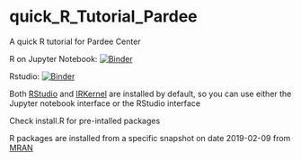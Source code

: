 # quick_R_Tutorial_Pardee
A quick R tutorial for Pardee Center

R on Jupyter Notebook:  [![Binder](https://mybinder.org/badge_logo.svg)](https://mybinder.org/v2/gh/quciet/quick_R_Tutorial_Pardee/master?filepath=R%20Tutorial%201%20Pardee.ipynb)

Rstudio: [![Binder](https://mybinder.org/badge_logo.svg)](https://mybinder.org/v2/gh/quciet/quick_R_Tutorial_Pardee/master?filepath=rstudio)


Both [RStudio](https://www.rstudio.com/) and [IRKernel](https://irkernel.github.io/)
are installed by default, so you can use either the Jupyter notebook interface or
the RStudio interface

Check install.R for pre-intalled packages

R packages are installed from a specific snapshot on date 2019-02-09 from [MRAN](https://mran.microsoft.com/documents/rro/reproducibility)
